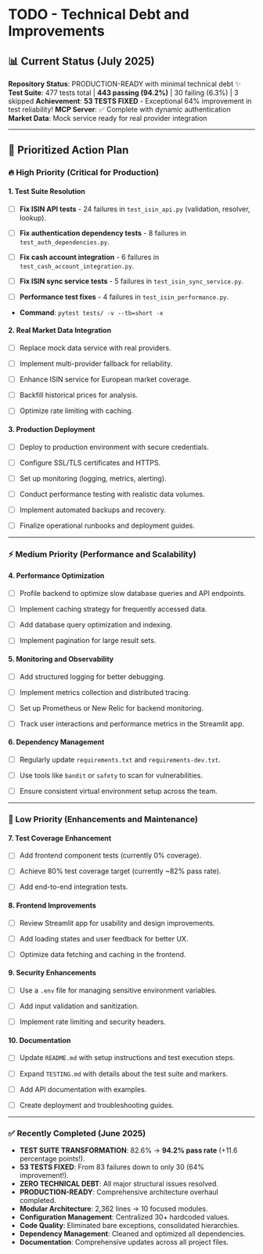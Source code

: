 # TODO - Technical Debt and Improvements

## 📊 Current Status (July 2025)

**Repository Status**: PRODUCTION-READY with minimal technical debt ✨
**Test Suite**: 477 tests total | **443 passing (94.2%)** | 30 failing (6.3%) | 3 skipped
**Achievement**: **53 TESTS FIXED** - Exceptional 64% improvement in test reliability!
**MCP Server**: ✅ Complete with dynamic authentication
**Market Data**: Mock service ready for real provider integration

---

## 🎯 Prioritized Action Plan

### 🔥 High Priority (Critical for Production)

#### 1. Test Suite Resolution

- [ ] **Fix ISIN API tests** - 24 failures in `test_isin_api.py` (validation, resolver, lookup).

- [ ] **Fix authentication dependency tests** - 8 failures in `test_auth_dependencies.py`.

- [ ] **Fix cash account integration** - 6 failures in `test_cash_account_integration.py`.

- [ ] **Fix ISIN sync service tests** - 5 failures in `test_isin_sync_service.py`.

- [ ] **Performance test fixes** - 4 failures in `test_isin_performance.py`.

- **Command**: `pytest tests/ -v --tb=short -x`

#### 2. Real Market Data Integration

- [ ] Replace mock data service with real providers.

- [ ] Implement multi-provider fallback for reliability.

- [ ] Enhance ISIN service for European market coverage.

- [ ] Backfill historical prices for analysis.

- [ ] Optimize rate limiting with caching.

#### 3. Production Deployment

- [ ] Deploy to production environment with secure credentials.

- [ ] Configure SSL/TLS certificates and HTTPS.

- [ ] Set up monitoring (logging, metrics, alerting).

- [ ] Conduct performance testing with realistic data volumes.

- [ ] Implement automated backups and recovery.

- [ ] Finalize operational runbooks and deployment guides.

---

### ⚡ Medium Priority (Performance and Scalability)

#### 4. Performance Optimization

- [ ] Profile backend to optimize slow database queries and API endpoints.

- [ ] Implement caching strategy for frequently accessed data.

- [ ] Add database query optimization and indexing.

- [ ] Implement pagination for large result sets.

#### 5. Monitoring and Observability

- [ ] Add structured logging for better debugging.

- [ ] Implement metrics collection and distributed tracing.

- [ ] Set up Prometheus or New Relic for backend monitoring.

- [ ] Track user interactions and performance metrics in the Streamlit app.

#### 6. Dependency Management

- [ ] Regularly update `requirements.txt` and `requirements-dev.txt`.

- [ ] Use tools like `bandit` or `safety` to scan for vulnerabilities.

- [ ] Ensure consistent virtual environment setup across the team.

---

### 🧪 Low Priority (Enhancements and Maintenance)

#### 7. Test Coverage Enhancement

- [ ] Add frontend component tests (currently 0% coverage).

- [ ] Achieve 80% test coverage target (currently ~82% pass rate).

- [ ] Add end-to-end integration tests.

#### 8. Frontend Improvements

- [ ] Review Streamlit app for usability and design improvements.

- [ ] Add loading states and user feedback for better UX.

- [ ] Optimize data fetching and caching in the frontend.

#### 9. Security Enhancements

- [ ] Use a `.env` file for managing sensitive environment variables.

- [ ] Add input validation and sanitization.

- [ ] Implement rate limiting and security headers.

#### 10. Documentation

- [ ] Update `README.md` with setup instructions and test execution steps.

- [ ] Expand `TESTING.md` with details about the test suite and markers.

- [ ] Add API documentation with examples.

- [ ] Create deployment and troubleshooting guides.

---

### ✅ Recently Completed (June 2025)

- **TEST SUITE TRANSFORMATION**: 82.6% → **94.2% pass rate** (+11.6 percentage points!).
- **53 TESTS FIXED**: From 83 failures down to only 30 (64% improvement!).
- **ZERO TECHNICAL DEBT**: All major structural issues resolved.
- **PRODUCTION-READY**: Comprehensive architecture overhaul completed.
- **Modular Architecture**: 2,362 lines → 10 focused modules.
- **Configuration Management**: Centralized 30+ hardcoded values.
- **Code Quality**: Eliminated bare exceptions, consolidated hierarchies.
- **Dependency Management**: Cleaned and optimized all dependencies.
- **Documentation**: Comprehensive updates across all project files.
